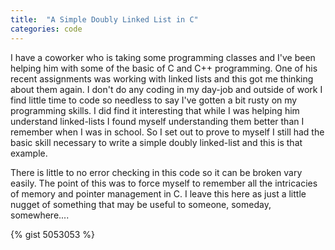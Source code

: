```yaml
---
title:  "A Simple Doubly Linked List in C"
categories: code
---
```


I have a coworker who is taking some programming classes and I've been helping him with some of the basic of C and C++ programming. One of his recent assignments was working with linked lists and this got me thinking about them again. I don't do any coding in my day-job and outside of work I find little time to code so needless to say I've gotten a bit rusty on my programming skills. I did find it interesting that while I was helping him understand linked-lists I found myself understanding them better than I remember when I was in school. So I set out to prove to myself I still had the basic skill necessary to write a simple doubly linked-list and this is that example. <!-- more -->

There is little to no error checking in this code so it can be broken vary easily. The point of this was to force myself to remember all the intricacies of memory and pointer management in C. I leave this here as just a little nugget of something that may be useful to someone, someday, somewhere....
 
{% gist 5053053 %}